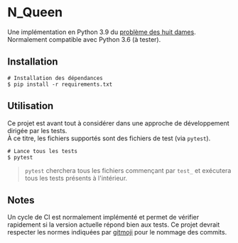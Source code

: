 # N_Queen
Une implémentation en Python 3.9 du
[problème des huit dames](https://fr.wikipedia.org/wiki/Probl%C3%A8me_des_huit_dames).  
Normalement compatible avec Python 3.6 (à tester).

## Installation
```shell
# Installation des dépendances
$ pip install -r requirements.txt
```

## Utilisation
Ce projet est avant tout à considérer dans une approche de développement dirigée par
les tests.  
À ce titre, les fichiers supportés sont des fichiers de test (via `pytest`).
```shell
# Lance tous les tests
$ pytest
```
> `pytest` cherchera tous les fichiers commençant par `test_` et exécutera tous les
> tests présents à l'intérieur.

## Notes
Un cycle de CI est normalement implémenté et permet de vérifier rapidement si la version
actuelle répond bien aux tests. 
Ce projet devrait respecter les normes indiquées par [gitmoji](https://gitmoji.dev/) pour
le nommage des commits.

